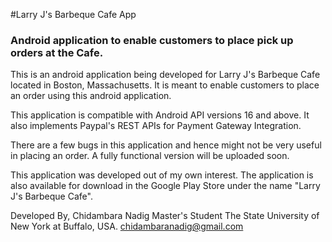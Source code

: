 #Larry J's Barbeque Cafe App

### Android application to enable customers to place pick up orders at the Cafe.

This is an android application being developed for Larry J's Barbeque Cafe located in Boston, Massachusetts. It is meant to enable customers to place an order using this android application.

This application is compatible with Android API versions 16 and above. It also implements Paypal's REST APIs for Payment Gateway Integration.

There are a few bugs in this application and hence might not be very useful in placing an order. A fully functional version will be uploaded soon.

This application was developed out of my own interest. The application is also available for download in the Google Play Store under the name "Larry J's Barbeque Cafe".

Developed By,
Chidambara Nadig
Master's Student
The State University of New York at Buffalo, USA.
chidambaranadig@gmail.com
